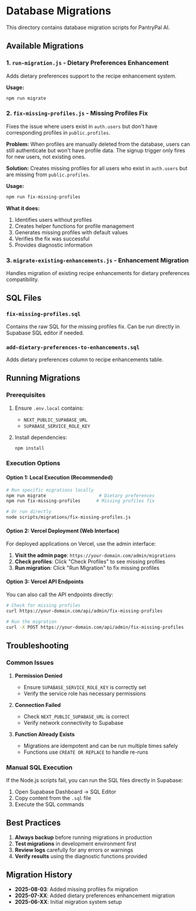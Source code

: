 # Database Migrations

This directory contains database migration scripts for PantryPal AI.

## Available Migrations

### 1. `run-migration.js` - Dietary Preferences Enhancement
Adds dietary preferences support to the recipe enhancement system.

**Usage:**
```bash
npm run migrate
```

### 2. `fix-missing-profiles.js` - Missing Profiles Fix
Fixes the issue where users exist in `auth.users` but don't have corresponding profiles in `public.profiles`.

**Problem:** When profiles are manually deleted from the database, users can still authenticate but won't have profile data. The signup trigger only fires for new users, not existing ones.

**Solution:** Creates missing profiles for all users who exist in `auth.users` but are missing from `public.profiles`.

**Usage:**
```bash
npm run fix-missing-profiles
```

**What it does:**
1. Identifies users without profiles
2. Creates helper functions for profile management
3. Generates missing profiles with default values
4. Verifies the fix was successful
5. Provides diagnostic information

### 3. `migrate-existing-enhancements.js` - Enhancement Migration
Handles migration of existing recipe enhancements for dietary preferences compatibility.

## SQL Files

### `fix-missing-profiles.sql`
Contains the raw SQL for the missing profiles fix. Can be run directly in Supabase SQL editor if needed.

### `add-dietary-preferences-to-enhancements.sql`
Adds dietary preferences column to recipe enhancements table.

## Running Migrations

### Prerequisites
1. Ensure `.env.local` contains:
   - `NEXT_PUBLIC_SUPABASE_URL`
   - `SUPABASE_SERVICE_ROLE_KEY`

2. Install dependencies:
   ```bash
   npm install
   ```

### Execution Options

#### Option 1: Local Execution (Recommended)
```bash
# Run specific migrations locally
npm run migrate                    # Dietary preferences
npm run fix-missing-profiles      # Missing profiles fix

# Or run directly
node scripts/migrations/fix-missing-profiles.js
```

#### Option 2: Vercel Deployment (Web Interface)
For deployed applications on Vercel, use the admin interface:

1. **Visit the admin page**: `https://your-domain.com/admin/migrations`
2. **Check profiles**: Click "Check Profiles" to see missing profiles
3. **Run migration**: Click "Run Migration" to fix missing profiles

#### Option 3: Vercel API Endpoints
You can also call the API endpoints directly:

```bash
# Check for missing profiles
curl https://your-domain.com/api/admin/fix-missing-profiles

# Run the migration
curl -X POST https://your-domain.com/api/admin/fix-missing-profiles
```

## Troubleshooting

### Common Issues

1. **Permission Denied**
   - Ensure `SUPABASE_SERVICE_ROLE_KEY` is correctly set
   - Verify the service role has necessary permissions

2. **Connection Failed**
   - Check `NEXT_PUBLIC_SUPABASE_URL` is correct
   - Verify network connectivity to Supabase

3. **Function Already Exists**
   - Migrations are idempotent and can be run multiple times safely
   - Functions use `CREATE OR REPLACE` to handle re-runs

### Manual SQL Execution

If the Node.js scripts fail, you can run the SQL files directly in Supabase:

1. Open Supabase Dashboard → SQL Editor
2. Copy content from the `.sql` file
3. Execute the SQL commands

## Best Practices

1. **Always backup** before running migrations in production
2. **Test migrations** in development environment first
3. **Review logs** carefully for any errors or warnings
4. **Verify results** using the diagnostic functions provided

## Migration History

- **2025-08-03**: Added missing profiles fix migration
- **2025-07-XX**: Added dietary preferences enhancement migration
- **2025-06-XX**: Initial migration system setup